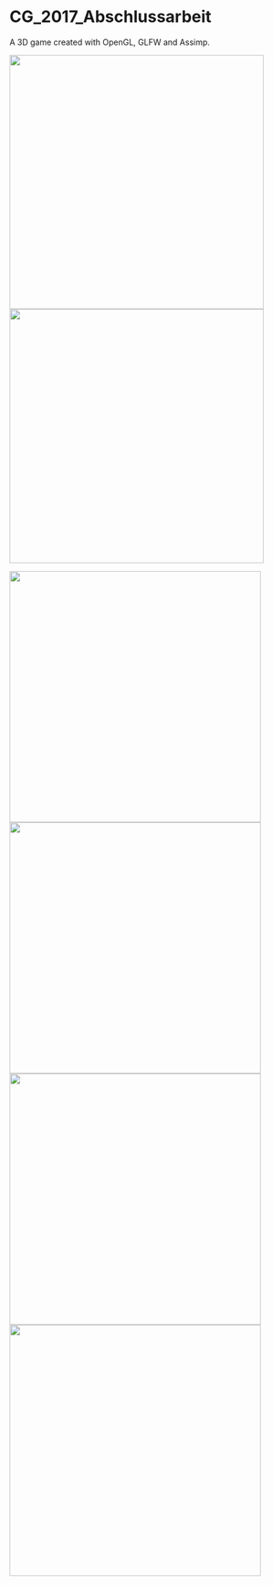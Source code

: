 # CG_2017_Abschlussarbeit
A 3D game created with OpenGL, GLFW and Assimp.

<img src="https://github.com/LukasVoeller/CG_2017_15Apples/blob/master/images/Lukas/Fir_Bildschirmfoto%202018-03-05%20um%2013.55.40.png" width="445"/><img src="https://github.com/LukasVoeller/CG_2017_15Apples/blob/master/images/Lukas/Sec_Bildschirmfoto%202018-03-05%20um%2013.45.00.png" width="445"/>

<img src="https://github.com/LukasVoeller/CG_2017_15Apples/blob/master/images/Lukas/Thi_Bildschirmfoto%202018-03-05%20um%2013.43.34.png" width="440"/>

<img src="https://github.com/LukasVoeller/CG_2017_15Apples/blob/master/images/Lukas/Fou_Bildschirmfoto%202018-03-05%20um%2013.47.04.png" width="440"/>

<img src="https://github.com/LukasVoeller/CG_2017_15Apples/blob/master/images/Lukas/Fit_Bildschirmfoto%202018-03-05%20um%2013.49.21.png" width="440"/>

<img src="https://github.com/LukasVoeller/CG_2017_15Apples/blob/master/images/Lukas/Thi_Bildschirmfoto%202018-03-05%20um%2013.43.34.png" width="440"/>
